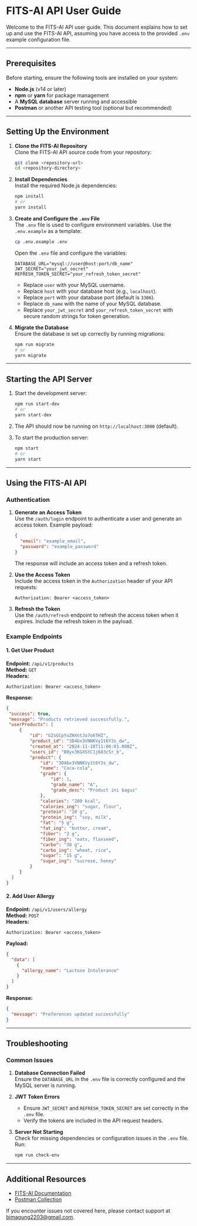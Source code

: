 # FITS-AI API User Guide

Welcome to the FITS-AI API user guide. This document explains how to set up and use the FITS-AI API, assuming you have access to the provided `.env` example configuration file.

---

## Prerequisites

Before starting, ensure the following tools are installed on your system:

- **Node.js** (v14 or later)
- **npm** or **yarn** for package management
- A **MySQL database** server running and accessible
- **Postman** or another API testing tool (optional but recommended)

---

## Setting Up the Environment

1. **Clone the FITS-AI Repository**  
   Clone the FITS-AI API source code from your repository:
   ```bash
   git clone <repository-url>
   cd <repository-directory>
   ```

2. **Install Dependencies**  
   Install the required Node.js dependencies:
   ```bash
   npm install
   # or
   yarn install
   ```

3. **Create and Configure the `.env` File**  
   The `.env` file is used to configure environment variables. Use the `.env.example` as a template:
   ```bash
   cp .env.example .env
   ```
   Open the `.env` file and configure the variables:

   ```env
   DATABASE_URL="mysql://user@host:port/db_name"
   JWT_SECRET="your_jwt_secret"
   REFRESH_TOKEN_SECRET="your_refresh_token_secret"
   ```

   - Replace `user` with your MySQL username.
   - Replace `host` with your database host (e.g., `localhost`).
   - Replace `port` with your database port (default is `3306`).
   - Replace `db_name` with the name of your MySQL database.
   - Replace `your_jwt_secret` and `your_refresh_token_secret` with secure random strings for token generation.

4. **Migrate the Database**  
   Ensure the database is set up correctly by running migrations:
   ```bash
   npm run migrate
   # or
   yarn migrate
   ```

---

## Starting the API Server

1. Start the development server:
   ```bash
   npm run start-dev
   # or
   yarn start-dev
   ```

2. The API should now be running on `http://localhost:3000` (default).

3. To start the production server:
   ```bash
   npm start
   # or
   yarn start
   ```

---

## Using the FITS-AI API

### Authentication

1. **Generate an Access Token**  
   Use the `/auth/login` endpoint to authenticate a user and generate an access token. Example payload:
   ```json
   {
     "email": "example_email",
     "password": "example_password"
   }
   ```
   The response will include an access token and a refresh token.

2. **Use the Access Token**  
   Include the access token in the `Authorization` header of your API requests:
   ```http
   Authorization: Bearer <access_token>
   ```

3. **Refresh the Token**  
   Use the `/auth/refresh` endpoint to refresh the access token when it expires. Include the refresh token in the payload.

### Example Endpoints

#### 1. **Get User Product**
   **Endpoint:** `/api/v1/products`  
   **Method:** `GET`  
   **Headers:**
   ```http
   Authorization: Bearer <access_token>
   ```
   **Response:**
   ```json
   {
    "success": true,
    "message": "Products retrieved successfully.",
    "userProducts": [
        {
            "id": "GZsGCpYuZHXntJo7o6THZ",
            "product_id": "3D4bx3VNNKVy1t6Y3s_dw",
            "created_at": "2024-11-18T11:06:01.000Z",
            "users_id": "B0yx3KGXStC1j683cSr_b",
            "product": {
                "id": "3D4bx3VNNKVy1t6Y3s_dw",
                "name": "Coca-cola",
                "grade": {
                    "id": 1,
                    "grade_name": "A",
                    "grade_desc": "Product ini bagus"
                },
                "calories": "200 kcal",
                "calories_ing": "sugar, flour",
                "protein": "10 g",
                "protein_ing": "soy, milk",
                "fat": "5 g",
                "fat_ing": "butter, cream",
                "fiber": "2 g",
                "fiber_ing": "oats, flaxseed",
                "carbo": "30 g",
                "carbo_ing": "wheat, rice",
                "sugar": "15 g",
                "sugar_ing": "sucrose, honey"
            }
        }
     ]
  }
   ```

#### 2. **Add User Allergy**
   **Endpoint:** `/api/v1/users/allergy`  
   **Method:** `POST`  
   **Headers:**
   ```http
   Authorization: Bearer <access_token>
   ```
   **Payload:**
   ```json
   {
     "data": [
       {
         "allergy_name": "Lactose Intolerance"
       }
     ]
   }
   ```
   **Response:**
   ```json
   {
     "message": "Preferences updated successfully"
   }
   ```

---

## Troubleshooting

### Common Issues

1. **Database Connection Failed**  
   Ensure the `DATABASE_URL` in the `.env` file is correctly configured and the MySQL server is running.

2. **JWT Token Errors**  
   - Ensure `JWT_SECRET` and `REFRESH_TOKEN_SECRET` are set correctly in the `.env` file.
   - Verify the tokens are included in the API request headers.

3. **Server Not Starting**  
   Check for missing dependencies or configuration issues in the `.env` file. Run:
   ```bash
   npm run check-env
   ```

---

## Additional Resources

- [FITS-AI Documentation](<documentation-url>)
- [Postman Collection](<postman-collection-url>)

If you encounter issues not covered here, please contact support at [bimagung2203@gmail.com](mailto:bimagung2203@gmail.com).

